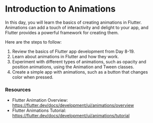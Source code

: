 # Introduction to Animations

In this day, you will learn the basics of creating animations in Flutter. Animations can add a touch of interactivity and delight to your app, and Flutter provides a powerful framework for creating them.

Here are the steps to follow:

1. Review the basics of Flutter app development from Day 8-19.
2. Learn about animations in Flutter and how they work.
3. Experiment with different types of animations, such as opacity and position animations, using the Animation and Tween classes.
4. Create a simple app with animations, such as a button that changes color when pressed.

### Resources

- Flutter Animation Overview: https://flutter.dev/docs/development/ui/animations/overview
- Flutter Animations Tutorial: https://flutter.dev/docs/development/ui/animations/tutorial

